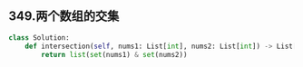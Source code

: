 ## 349.两个数组的交集

```Python
class Solution:
    def intersection(self, nums1: List[int], nums2: List[int]) -> List[int]:
        return list(set(nums1) & set(nums2))
```

